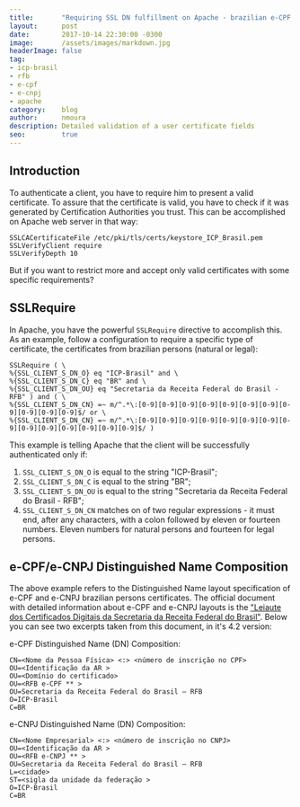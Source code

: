 ```yaml
---
title:       "Requiring SSL DN fulfillment on Apache - brazilian e-CPF and e-CNPJ"
layout:      post
date:        2017-10-14 22:30:00 -0300
image:       /assets/images/markdown.jpg
headerImage: false
tag:
- icp-brasil
- rfb
- e-cpf
- e-cnpj
- apache
category:    blog
author:      nmoura
description: Detailed validation of a user certificate fields
seo:         true
---
```


## Introduction
To authenticate a client, you have to require him to present a valid certificate. To assure that the certificate is valid, you have to check if it was generated by Certification Authorities you trust. This can be accomplished on Apache web server in that way:

```
SSLCACertificateFile /etc/pki/tls/certs/keystore_ICP_Brasil.pem
SSLVerifyClient require
SSLVerifyDepth 10
```

But if you want to restrict more and accept only valid certificates with some specific requirements?

## SSLRequire
In Apache, you have the powerful ```SSLRequire``` directive to accomplish this. As an example, follow a configuration to require a specific type of certificate, the certificates from brazilian persons (natural or legal):

```
SSLRequire ( \
%{SSL_CLIENT_S_DN_O} eq "ICP-Brasil" and \
%{SSL_CLIENT_S_DN_C} eq "BR" and \
%{SSL_CLIENT_S_DN_OU} eq "Secretaria da Receita Federal do Brasil - RFB" ) and ( \
%{SSL_CLIENT_S_DN_CN} =~ m/^.*\:[0-9][0-9][0-9][0-9][0-9][0-9][0-9][0-9][0-9][0-9][0-9]$/ or \
%{SSL_CLIENT_S_DN_CN} =~ m/^.*\:[0-9][0-9][0-9][0-9][0-9][0-9][0-9][0-9][0-9][0-9][0-9][0-9][0-9][0-9]$/ )
```

This example is telling Apache that the client will be successfully authenticated only if:

 1. ```SSL_CLIENT_S_DN_O``` is equal to the string "ICP-Brasil";
 2. ```SSL_CLIENT_S_DN_C``` is equal to the string "BR";
 3. ```SSL_CLIENT_S_DN_OU``` is equal to the string "Secretaria da Receita Federal do Brasil - RFB";
 4. ```SSL_CLIENT_S_DN_CN``` matches on of two regular expressions - it must end, after any characters, with a colon followed by eleven or fourteen numbers. Eleven numbers for natural persons and fourteen for legal persons.

## e-CPF/e-CNPJ Distinguished Name Composition
The above example refers to the Distinguished Name layout specification of e-CPF and e-CNPJ brazilian persons certificates. The official document with detailed information about e-CPF and e-CNPJ layouts is the ["Leiaute dos Certificados Digitais da Secretaria da Receita Federal do Brasil"](http://idg.receita.fazenda.gov.br/orientacao/tributaria/senhas-e-procuracoes/senhas/certificados-digitais/leiautedecertificadosdasrf.pdf). Below you can see two excerpts taken from this document, in it's 4.2 version:

e-CPF Distinguished Name (DN) Composition:
```
CN=<Nome da Pessoa Física> <:> <número de inscrição no CPF>
OU=<Identificação da AR >
OU=<Domínio do certificado>
OU=<RFB e-CPF ** >
OU=Secretaria da Receita Federal do Brasil – RFB
O=ICP-Brasil
C=BR
```

e-CNPJ Distinguished Name (DN) Composition:
```
CN=<Nome Empresarial> <:> <número de inscrição no CNPJ>
OU=<Identificação da AR >
OU=<RFB e-CNPJ ** >
OU=Secretaria da Receita Federal do Brasil – RFB
L=<cidade>
ST=<sigla da unidade da federação >
O=ICP-Brasil
C=BR
```
